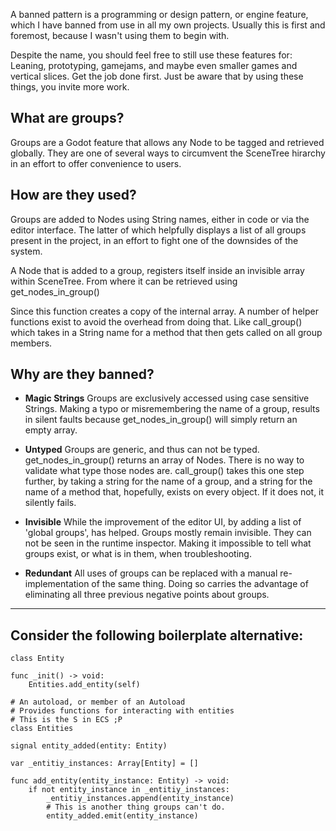 A banned pattern is a programming or design pattern, or engine feature, which I have banned from use in all my own projects. Usually this is first and foremost, because I wasn't using them to begin with.

Despite the name, you should feel free to still use these features for: Leaning, prototyping, gamejams, and maybe even smaller games and vertical slices. Get the job done first. Just be aware that by using these things, you invite more work.

## What are groups?
Groups are a Godot feature that allows any Node to be tagged and retrieved globally. They are one of several ways to circumvent the SceneTree hirarchy in an effort to offer convenience to users.

## How are they used?
Groups are added to Nodes using String names, either in code or via the editor interface. The latter of which helpfully displays a list of all groups present in the project, in an effort to fight one of the downsides of the system.

A Node that is added to a group, registers itself inside an invisible array within SceneTree. From where it can be retrieved using get_nodes_in_group()

Since this function creates a copy of the internal array. A number of helper functions exist to avoid the overhead from doing that. Like call_group() which takes in a String name for a method that then gets called on all group members.

## Why are they banned?

* **Magic Strings**
Groups are exclusively accessed using case sensitive Strings. Making a typo or misremembering the name of a group, results in silent faults because get_nodes_in_group() will simply return an empty array.

* **Untyped**
Groups are generic, and thus can not be typed. get_nodes_in_group() returns an array of Nodes. There is no way to validate what type those nodes are. call_group() takes this one step further, by taking a string for the name of a group, and a string for the name of a method that, hopefully, exists on every object. If it does not, it silently fails.

* **Invisible**
While the improvement of the editor UI, by adding a list of 'global groups', has helped. Groups mostly remain invisible. They can not be seen in the runtime inspector. Making it impossible to tell what groups exist, or what is in them, when troubleshooting.

* **Redundant**
All uses of groups can be replaced with a manual re-implementation of the same thing. Doing so carries the advantage of eliminating all three previous negative points about groups.

---

## Consider the following boilerplate alternative:

```GDScript
class Entity

func _init() -> void:
	Entities.add_entity(self)
```

```GDScript
# An autoload, or member of an Autoload
# Provides functions for interacting with entities
# This is the S in ECS ;P
class Entities

signal entity_added(entity: Entity)

var _entitiy_instances: Array[Entity] = []

func add_entity(entity_instance: Entity) -> void:
	if not entity_instance in _entitiy_instances:
		_entitiy_instances.append(entity_instance)
		# This is another thing groups can't do.
		entity_added.emit(entity_instance)
```